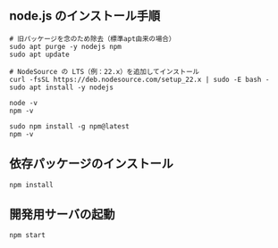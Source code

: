 ## node.js のインストール手順

```
# 旧パッケージを念のため除去（標準apt由来の場合）
sudo apt purge -y nodejs npm
sudo apt update

# NodeSource の LTS（例：22.x）を追加してインストール
curl -fsSL https://deb.nodesource.com/setup_22.x | sudo -E bash -
sudo apt install -y nodejs

node -v
npm -v

sudo npm install -g npm@latest
npm -v

```

## 依存パッケージのインストール

```
npm install
```

## 開発用サーバの起動

```
npm start
```